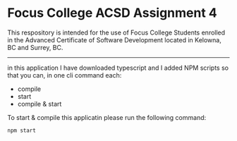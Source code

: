 # Focus College ACSD Assignment 4

This respository is intended for the use of Focus College Students enrolled in the Advanced Certificate of Software Development located in Kelowna, BC and Surrey, BC.

---

in this application I have downloaded typescript and I added NPM scripts so that you can, in one cli command each:
  - compile
  - start
  - compile & start

To start & compile this applicatin please run the following command:

  ```
  npm start
  ```